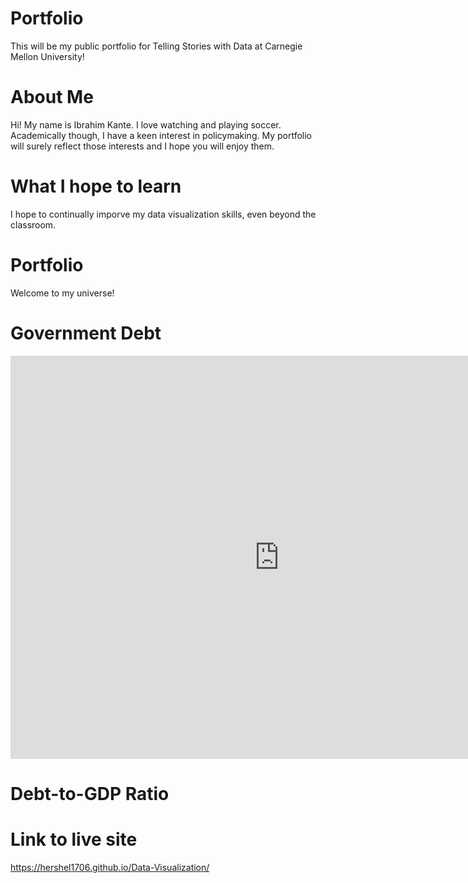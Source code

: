 # Portfolio
This will be my public portfolio for Telling Stories with Data at Carnegie Mellon University!

# About Me
Hi! My name is Ibrahim Kante. I love watching and playing soccer. Academically though, I have a keen interest in policymaking. My portfolio will surely reflect those interests and I hope you will enjoy them.

# What I hope to learn
I hope to continually imporve my data visualization skills, even beyond the classroom. 

# Portfolio
Welcome to my universe!

# Government Debt 

<iframe src="https://data.oecd.org/chart/6SmH" width="860" height="645" style="border: 0" mozallowfullscreen="true" webkitallowfullscreen="true" allowfullscreen="true"><a href="https://data.oecd.org/chart/6SmH" target="_blank">OECD Chart: General government debt, Total, % of GDP, Annual, 2021</a></iframe>

# Debt-to-GDP Ratio

<div class="flourish-embed flourish-chart" data-src="visualisation/11736748"><script src="https://public.flourish.studio/resources/embed.js"></script></div>


# Link to live site 
https://hershel1706.github.io/Data-Visualization/
